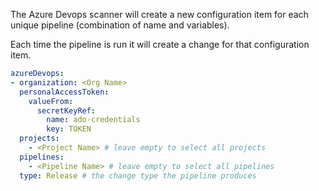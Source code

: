 
The Azure Devops  scanner will create a new configuration item for each unique pipeline (combination of name and variables).

Each time the pipeline is run it will create a change for that configuration item.

```yaml
azureDevops:
- organization: <Org Name>
  personalAccessToken:
    valueFrom:
      secretKeyRef:
        name: ado-credentials
        key: TOKEN
  projects:
    - <Project Name> # leave empty to select all projects
  pipelines:
    - <Pipeline Name> # leave empty to select all pipelines
  type: Release # the change type the pipeline produces
```
